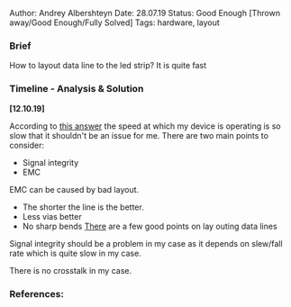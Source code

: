 Author: Andrey Albershteyn
Date: 28.07.19
Status: Good Enough [Thrown away/Good Enough/Fully Solved]
Tags: hardware, layout

### Brief 

How to layout data line to the led strip? It is quite fast

### Timeline - Analysis & Solution

**[12.10.19]**

According to [this answer][1] the speed at which my device is operating is so
slow that it shouldn't be an issue for me. There are two main points to
consider:

* Signal integrity
* EMC

EMC can be caused by bad layout. 

* The shorter the line is the better. 
* Less vias better
* No sharp bends
[There][2] are a few good points on lay outing data lines

Signal integrity should be a problem in my case as it depends on slew/fall rate
which is quite slow in my case. 

There is no crosstalk in my case.


### References:

[1]: https://electronics.stackexchange.com/questions/9819/how-should-i-route-spi-lines
[2]: https://www.cypress.com/file/196526/download
